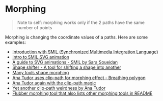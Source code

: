 # Morphing

> Note to self: morphing works only if the 2 paths have the same number of points

Morphing is changing the coordinate values of a paths. Here are some examples:
- [Introduction with SMIL (Synchronized Multimedia Integration Language)](https://css-tricks.com/svg-shape-morphing-works/)
- [Intro to SMIL SVG animation](http://codepen.io/noahblon/post/an-intro-to-svg-animation-with-smil)
- [A guide to SVG animations - SMIL by Sara Soueidan](https://css-tricks.com/guide-svg-animations-smil/)
- [Shape shifter - A tool for shifting a shape into another](https://shapeshifter.design)
- [Many tools shape morphing](https://css-tricks.com/many-tools-shape-morphing/)
- [Ana Tudor uses clip-path for morphing effect - Breathing polygon](http://codepen.io/thebabydino/pen/Fxrbd)
- [Ana Tudor again with the clip-path magic](http://codepen.io/thebabydino/details/uiHCf#forks)
- [Yet another clip-path weirdness by Ana Tudor](http://codepen.io/thebabydino/pen/aFrcu)
- [Flubber morphing tool that also lists other morphing tools in README](https://github.com/veltman/flubber)
